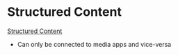 # Structured Content

[Structured Content](https://cloud.google.com/generative-ai-app-builder/docs/create-datastore-ingest#structured-data-media)

* Can only be connected to media apps and vice-versa